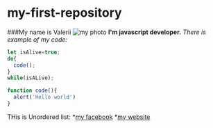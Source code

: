 # my-first-repository
###My name is Valerii
![my photo](https://encrypted-tbn0.gstatic.com/images?q=tbn:ANd9GcQE2UZrJ1egdxOh94QlvgbPT0W55n8mPm8wQQ&usqp=CAU)
**I'm javascript developer.**
*There is example of my code:*
```javascript
let isAlive=true;
do{
  code();
}
while(isALive);

function code(){
  alert('Hello world')
}
```
THis is Unordered list:
*[my facebook](https://facebook.com)
*[my website](https://github.com)
